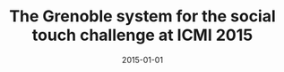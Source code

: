 ---
title: "The Grenoble system for the social touch challenge at ICMI 2015"
collection: publications
permalink: /publication/2015-01-01-The-Grenoble-system-for-the-social-touch-challenge-at-ICMI-2015
date: 2015-01-01
venue: 'In the proceedings of Proceedings of the 2015 ACM on International Conference on Multimodal Interaction'
citation: ' Viet-Cuong Ta,  Wafa Johal,  Maxime Portaz,  Eric Castelli,  Dominique Vaufreydaz, &quot;The Grenoble system for the social touch challenge at ICMI 2015.&quot; In the proceedings of Proceedings of the 2015 ACM on International Conference on Multimodal Interaction, 2015.'
---